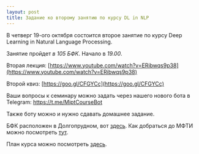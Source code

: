 ```yaml
---
layout: post
title: Задание ко второму занятию по курсу DL in NLP
---
```


В четверг 19-ого октября состоится второе занятие по курсу Deep Learning in Natural Language Processing.

Занятие пройдет _в 105 БФК_. Начало в _19.00_.

Вторая лекция: [https://www.youtube.com/watch?v=ERibwqs9p38](https://www.youtube.com/watch?v=ERibwqs9p38)

Второй квиз: [https://goo.gl/CFGYCc](https://goo.gl/CFGYCc)

Ваши вопросы к семинару можно задать через нашего нового бота в Telegram: https://t.me/MiptCourseBot

Также боту можно и нужно сдавать домашнее задание.

БФК расположен в Долгопрудном, вот [здесь](https://yandex.ru/maps/-/CBUgnHqITD). Как добраться до МФТИ можно посмотреть [тут](https://mipt.ru/about/general/contacts/way.php).

План курса можно посмотреть [здесь](../NLP/).
